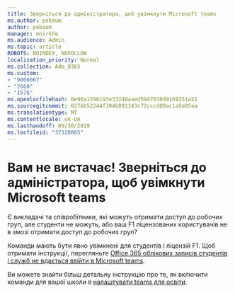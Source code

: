 ```yaml
---
title: Зверніться до адміністратора, щоб увімкнути Microsoft teams
ms.author: pebaum
author: pebaum
manager: mnirkhe
ms.audience: Admin
ms.topic: article
ROBOTS: NOINDEX, NOFOLLOW
localization_priority: Normal
ms.collection: Adm_O365
ms.custom:
- "9000067"
- "2660"
- "1576"
ms.openlocfilehash: 0e96a1296193e33240aaed5947010d91b9351a51
ms.sourcegitcommit: 027bb52244f304b891143c72cccd89ac1a9a05aa
ms.translationtype: MT
ms.contentlocale: uk-UA
ms.lasthandoff: 09/30/2019
ms.locfileid: "37328865"
---
```

# <a name="youre-missing-out-ask-your-admin-to-enable-microsoft-teams"></a>Вам не вистачає! Зверніться до адміністратора, щоб увімкнути Microsoft teams

Є викладачі та співробітники, які можуть отримати доступ до робочих груп, але студенти не можуть, або ваш F1 ліцензованих користувачів не в змозі отримати доступ до робочих груп?

Команди мають бути явно увімкнені для студентів і ліцензій F1. Щоб отримати інструкції, перегляньте [Office 365 облікових записів студентів і служб не вдається ввійти в Microsoft teams](https://docs.microsoft.com/microsoftteams/troubleshoot/teams-sign-in/office-365-accounts-cannot-sign-in). 

Ви можете знайти більш детальну інструкцію про те, як включити команди для вашої школи в [налаштувати teams для освіти](https://docs.microsoft.com/microsoft-365/education/deploy/set-up-teams-for-education). 